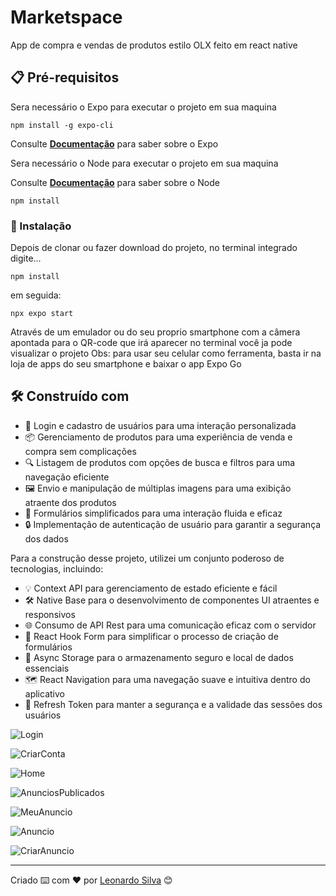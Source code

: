 # Marketspace

App de compra e vendas de produtos estilo OLX feito em react native 

## 📋 Pré-requisitos

Sera necessário o Expo para executar o projeto em sua maquina

```
npm install -g expo-cli
```

Consulte **[Documentação](https://docs.expo.dev/)** para saber sobre o Expo

Sera necessário o Node para executar o projeto em sua maquina

Consulte **[Documentação](https://nodejs.org/en)** para saber sobre o Node

```
npm install
```

### 🔧 Instalação

Depois de clonar ou fazer download do projeto, no terminal integrado digite...

```
npm install
```

em seguida:

```
npx expo start
```
Através de um emulador ou do seu proprio smartphone com a câmera apontada para o QR-code que irá aparecer no terminal 
você ja pode visualizar o projeto
Obs: para usar seu celular como ferramenta, basta ir na loja de apps do seu smartphone e baixar o app Expo Go

## 🛠️ Construído com


* 🔐 Login e cadastro de usuários para uma interação personalizada
* 📦 Gerenciamento de produtos para uma experiência de venda e compra sem complicações
* 🔍 Listagem de produtos com opções de busca e filtros para uma navegação eficiente
* 🖼 Envio e manipulação de múltiplas imagens para uma exibição atraente dos produtos
* 📝 Formulários simplificados para uma interação fluida e eficaz
* 🔒 Implementação de autenticação de usuário para garantir a segurança dos dados

Para a construção desse projeto, utilizei um conjunto poderoso de tecnologias, incluindo:

* 💡 Context API para gerenciamento de estado eficiente e fácil
* 🛠 Native Base para o desenvolvimento de componentes UI atraentes e responsivos
* 🌐 Consumo de API Rest para uma comunicação eficaz com o servidor
* 📝 React Hook Form para simplificar o processo de criação de formulários
* 💾 Async Storage para o armazenamento seguro e local de dados essenciais
* 🗺 React Navigation para uma navegação suave e intuitiva dentro do aplicativo
* 🔑 Refresh Token para manter a segurança e a validade das sessões dos usuários







![Login](https://github.com/leonardosilva97/Marketspace/blob/main/src/assets/imgs_app/login.PNG)

![CriarConta](https://github.com/leonardosilva97/Marketspace/blob/main/src/assets/imgs_app/Create.PNG)

![Home](https://github.com/leonardosilva97/Marketspace/blob/main/src/assets/imgs_app/home.PNG)

![AnunciosPublicados](https://github.com/leonardosilva97/Marketspace/blob/main/src/assets/imgs_app/Myad.PNG)

![MeuAnuncio](https://github.com/leonardosilva97/Marketspace/blob/main/src/assets/imgs_app/Ad.PNG)

![Anuncio](https://github.com/leonardosilva97/Marketspace/blob/main/src/assets/imgs_app/AdView.PNG)

![CriarAnuncio](https://github.com/leonardosilva97/Marketspace/blob/main/src/assets/imgs_app/createAd.PNG)



---
Criado ⌨️ com ❤️ por [Leonardo Silva](https://github.com/leonardosilva97) 😊
